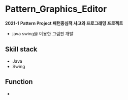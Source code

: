 # Pattern_Graphics_Editor
<strong>2021-1 Pattern Project 패턴중심적 사고와 프로그래밍 프로젝트</strong><br>
- java swing을 이용한 그림판 개발


## Skill stack
- Java
- Swing

## Function
- 

